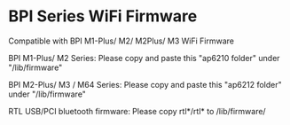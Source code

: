 # BPI Series WiFi Firmware

Compatible with BPI M1-Plus/ M2/ M2Plus/ M3  WiFi Firmware

BPI M1-Plus/ M2 Series:
     Please copy and paste this "ap6210 folder" under "/lib/firmware"
     
BPI M2-Plus/ M3 / M64 Series:
     Please copy and paste this "ap6212 folder" under "/lib/firmware"

RTL USB/PCI bluetooth firmware:
     Please copy rtl*/rtl* to /lib/firmware/
